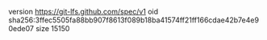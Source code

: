 version https://git-lfs.github.com/spec/v1
oid sha256:3ffec5505fa88bb907f8613f089b18ba41574ff21ff166cdae42b7e4e90ede07
size 15150
